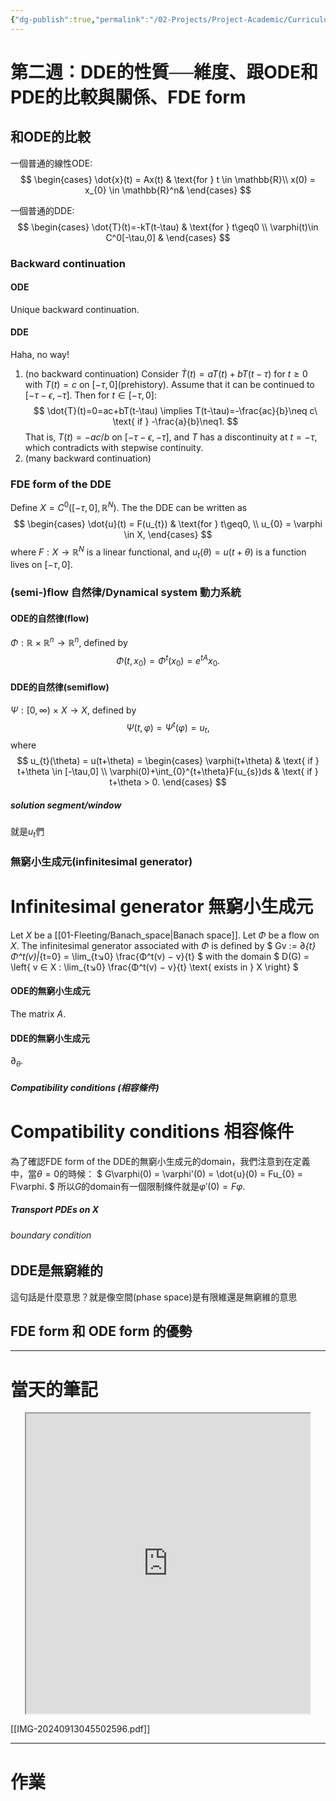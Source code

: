 ```yaml
---
{"dg-publish":true,"permalink":"/02-Projects/Project-Academic/Curriculums/DDE/DDE_Note_Week_2/","title":"DDE Note Week 2","tags":["DDE"],"noteIcon":"1","created":"2024-09-13T04:42:10.000+08:00","updated":"2024-09-17T22:36:07.393+08:00"}
---
```


# 第二週：DDE的性質──維度、跟ODE和PDE的比較與關係、FDE form


## 和ODE的比較

一個普通的線性ODE:
$$
\begin{cases}
\dot{x}(t) = Ax(t) & \text{for } t \in \mathbb{R}\\
x(0) = x_{0} \in \mathbb{R}^n&
\end{cases}
$$

一個普通的DDE:
$$
\begin{cases}
\dot{T}(t)=-kT(t-\tau) & \text{for } t\geq0 \\
\varphi(t)\in C^0[-\tau,0] &
\end{cases}
$$

### Backward continuation
#### ODE
Unique backward continuation.
#### DDE
Haha, no way!

1. (no backward continuation) Consider $\dot{T}(t)=aT(t)+bT(t-\tau)$ for $t\geq0$ with  $T(t)=c$ on $[-\tau,0]$(prehistory).
   Assume that it can be continued to $[-\tau-\epsilon, -\tau]$. Then for $t \in [-\tau, 0]$:
   $$
   \dot{T}(t)=0=ac+bT(t-\tau) \implies T(t-\tau)=-\frac{ac}{b}\neq c\ \text{ if } -\frac{a}{b}\neq1.
   $$
   That is, $T(t) = -ac / b$ on $[-\tau-\epsilon, -\tau]$, and $T$ has a discontinuity at $t=-\tau$, which contradicts with stepwise continuity.
2. (many backward continuation)


### FDE form of the DDE
Define $X = C^0([-\tau,0],\mathbb{R}^N)$. The the DDE can be written as
$$
\begin{cases}
\dot{u}(t) = F(u_{t}) & \text{for } t\geq0, \\
u_{0} = \varphi \in X,
\end{cases}
$$
where $F:X \to \mathbb{R}^N$ is a linear functional, and $u_{t}(\theta)=u(t+\theta)$ is a function lives on $[-\tau,0]$.


### (semi-)flow 自然律/Dynamical system 動力系統
#### ODE的自然律(flow)
$\Phi:\mathbb{R}\ ×\ \mathbb{R}^n \to \mathbb{R}^n$, defined by
$$
\Phi(t,x_{0})=\Phi^t(x_{0})=e^{tA}x_{0}.
$$

#### DDE的自然律(semiflow)
$\Psi:[0,\infty)\ ×\ X \to X$, defined by
$$
\Psi(t,\varphi)=\Psi^t(\varphi) = u_{t},
$$
where 
$$
u_{t}(\theta) = u(t+\theta) =
\begin{cases}
\varphi(t+\theta) & \text{ if } t+\theta \in [-\tau,0] \\
\varphi(0)+\int_{0}^{t+\theta}F(u_{s})ds & \text{ if } t+\theta > 0.
\end{cases}
$$

##### solution segment/window
就是$u_{t}$們

### 無窮小生成元(infinitesimal generator)

<div class="transclusion internal-embed is-loaded"><div class="markdown-embed">

<div class="markdown-embed-title">

# Infinitesimal generator 無窮小生成元

</div>



Let $X$ be a [[01-Fleeting/Banach_space\|Banach space]]. Let $Φ$ be a flow on $X$. The infinitesimal generator associated with $Φ$ is defined by
$
Gv := ∂_{t}Φ^t(v)|_{t=0}
 = \lim_{t↘0} \frac{Φ^t(v) − v}{t}
$
with the domain 
$
D(G) = \left\{  v ∈ X : \lim_{t↘0} \frac{Φ^t(v) − v}{t} \text{ exists in } X  \right\}
$ 

</div></div>


#### ODE的無窮小生成元
The matrix $A$.

#### DDE的無窮小生成元
$\partial_{\theta}$.
##### Compatibility conditions (相容條件)

<div class="transclusion internal-embed is-loaded"><div class="markdown-embed">

<div class="markdown-embed-title">

# Compatibility conditions 相容條件

</div>



為了確認FDE form of the DDE的無窮小生成元的domain，我們注意到在定義中，當$\theta=0$的時候：
$
 G\varphi(0) = \varphi'(0) = \dot{u}(0) = Fu_{0} = F\varphi.
$
所以$G$的domain有一個限制條件就是$\varphi'(0) = F\varphi$.

</div></div>


##### Transport PDEs on $X$
###### boundary condition


## DDE是無窮維的
這句話是什麼意思？就是像空間(phase space)是有限維還是無窮維的意思

## FDE form 和 ODE form 的優勢


---
# 當天的筆記

<center><iframe src="https://drive.google.com/file/d/1PacJp3YdhrNR9wzc5ylpH6nkcmLvHjVM/preview" 
width="90%" height="480" allow="autoplay" aspect-ratio="4 / 4" overflow="hidden" position="absolute" scrolling="no">
</iframe></center>

[[IMG-20240913045502596.pdf]]

---
# 作業